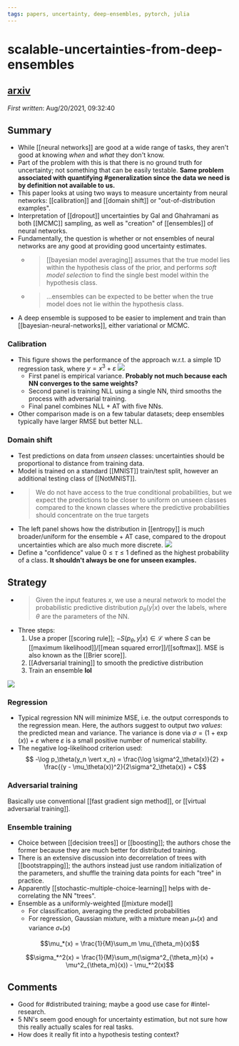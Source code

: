 ```yaml
---
tags: papers, uncertainty, deep-ensembles, pytorch, julia
---
```


# scalable-uncertainties-from-deep-ensembles

## [arxiv](https://arxiv.org/abs/1612.01474v3)

*First written*: Aug/20/2021, 09:32:40

## Summary

- While [[neural networks]] are good at a wide range of tasks, they aren't good at knowing *when* and *what* they don't know.
- Part of the problem with this is that there is no ground truth for uncertainty; not something that can be easily testable. **Same problem associated with quantifying #generalization since the data we need is by definition not available to us.**
- This paper looks at using two ways to measure uncertainty from neural networks: [[calibration]] and [[domain shift]] or "out-of-distribution examples".
- Interpretation of [[dropout]] uncertainties by Gal and Ghahramani as both [[MCMC]] sampling, as well as "creation" of [[ensembles]] of neural networks.
- Fundamentally, the question is whether or not ensembles of neural networks are any good at providing good uncertainty estimates.
  - > [[bayesian model averaging]] assumes that the true model lies within the hypothesis class of the prior, and performs *soft model selection* to find the single best model within the hypothesis class.
  - > ...ensembles can be expected to be better when the true model does not lie within the hypothesis class.
- A deep ensemble is supposed to be easier to implement and train than [[bayesian-neural-networks]], either variational or MCMC.

### Calibration

- This figure shows the performance of the approach w.r.t. a simple 1D regression task, where $y = x^3 + \varepsilon$ ![](attachments/2021-08-20-10-38-27.png)
  - First panel is empirical variance. **Probably not much because each NN converges to the same weights?**
  - Second panel is training NLL using a single NN, third smooths the process with adversarial training.
  - Final panel combines NLL + AT with five NNs.
- Other comparison made is on a few tabular datasets; deep ensembles typically have larger RMSE but better NLL.

### Domain shift

- Test predictions on data from _unseen_ classes: uncertainties should be proportional to distance from training data.
- Model is trained on a standard [[MNIST]] train/test split, however an additional testing class of [[NotMNIST]].
- >  We do not have access to the true conditional probabilities, but we expect the predictions to be closer to uniform on unseen classes compared to the known classes where the predictive probabilities should concentrate on the true targets
- The left panel shows how the distribution in [[entropy]] is much broader/uniform for the ensemble + AT case, compared to the dropout uncertainties which are also much more discrete. ![](attachments/2021-08-20-11-14-39.png)
- Define a "confidence" value $0 \leq \tau \leq 1$ defined as the highest probability of a class. **It shouldn't always be one for unseen examples.** 

## Strategy

- > Given the input features $x$, we use a neural network to model the probabilistic predictive distribution $p_\theta(y \vert x)$ over the labels, where $\theta$ are the parameters of the NN.
- Three steps:
  1. Use a proper [[scoring rule]]; $-S(p_\theta, y \vert x) \in \mathcal{L}$ where $S$ can be [[maximum likelihood]]/[[mean squared error]]/[[softmax]]. MSE is also known as the [[Brier score]].
  2. [[Adversarial training]] to smooth the predictive distribution
  3. Train an ensemble **lol**

![](attachments/2021-08-20-10-33-20.png)

### Regression

- Typical regression NN will minimize MSE, i.e. the output corresponds to the regression mean. Here, the authors suggest to output *two values*: the predicted mean and variance. The variance is done via $\sigma = (1 + \exp(x)) + \varepsilon$ where $\varepsilon$ is a small positive number of numerical stability.
- The negative log-likelihood criterion used:
$$ -\log p_\theta(y_n \vert x_n) = \frac{\log \sigma^2_\theta(x)}{2} + \frac{(y - \mu_\theta(x))^2}{2\sigma^2_\theta(x)} + C$$

### Adversarial training

Basically use conventional [[fast gradient sign method]], or [[virtual adversarial training]].

### Ensemble training

- Choice between [[decision trees]] or [[boosting]]; the authors chose the former because they are much better for distributed training.
- There is an extensive discussion into decorrelation of trees with [[bootstrapping]]; the authors instead just use random initialization of the parameters, and shuffle the training data points for each "tree" in practice.
- Apparently [[stochastic-multiple-choice-learning]] helps with de-correlating the NN "trees".
- Ensemble as a uniformly-weighted [[mixture model]]
  - For classification, averaging the predicted probabilities
  - For regression, Gaussian mixture, with a mixture mean $\mu_*(x)$ and variance $\sigma_*(x)$

$$\mu_*(x) = \frac{1}{M}\sum_m \mu_{\theta_m}(x)$$

$$\sigma_*^2(x) = \frac{1}{M}\sum_m(\sigma^2_{\theta_m}(x) + \mu^2_{\theta_m}(x)) - \mu_*^2(x)$$

## Comments

- Good for #distributed training; maybe a good use case for #intel-research.
- 5 NN's seem good enough for uncertainty estimation, but not sure how this really actually scales for real tasks.
- How does it really fit into a hypothesis testing context?

